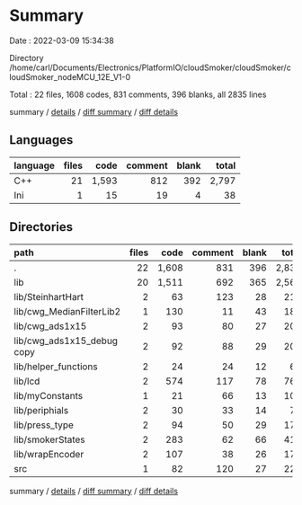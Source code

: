 # Summary

Date : 2022-03-09 15:34:38

Directory /home/carl/Documents/Electronics/PlatformIO/cloudSmoker/cloudSmoker/cloudSmoker_nodeMCU_12E_V1-0

Total : 22 files,  1608 codes, 831 comments, 396 blanks, all 2835 lines

summary / [details](details.md) / [diff summary](diff.md) / [diff details](diff-details.md)

## Languages
| language | files | code | comment | blank | total |
| :--- | ---: | ---: | ---: | ---: | ---: |
| C++ | 21 | 1,593 | 812 | 392 | 2,797 |
| Ini | 1 | 15 | 19 | 4 | 38 |

## Directories
| path | files | code | comment | blank | total |
| :--- | ---: | ---: | ---: | ---: | ---: |
| . | 22 | 1,608 | 831 | 396 | 2,835 |
| lib | 20 | 1,511 | 692 | 365 | 2,568 |
| lib/SteinhartHart | 2 | 63 | 123 | 28 | 214 |
| lib/cwg_MedianFilterLib2 | 1 | 130 | 11 | 43 | 184 |
| lib/cwg_ads1x15 | 2 | 93 | 80 | 27 | 200 |
| lib/cwg_ads1x15_debug copy | 2 | 92 | 88 | 29 | 209 |
| lib/helper_functions | 2 | 24 | 24 | 12 | 60 |
| lib/lcd | 2 | 574 | 117 | 78 | 769 |
| lib/myConstants | 1 | 21 | 66 | 13 | 100 |
| lib/periphials | 2 | 30 | 33 | 14 | 77 |
| lib/press_type | 2 | 94 | 50 | 29 | 173 |
| lib/smokerStates | 2 | 283 | 62 | 66 | 411 |
| lib/wrapEncoder | 2 | 107 | 38 | 26 | 171 |
| src | 1 | 82 | 120 | 27 | 229 |

summary / [details](details.md) / [diff summary](diff.md) / [diff details](diff-details.md)